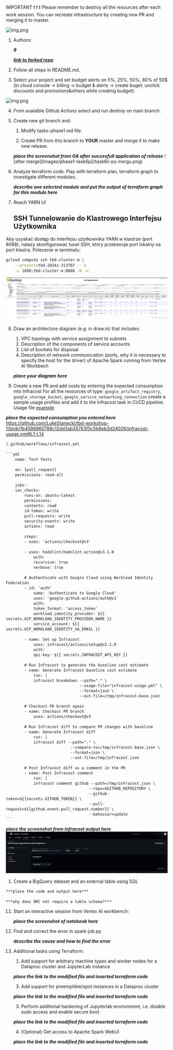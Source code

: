 IMPORTANT ❗ ❗ ❗ Please remember to destroy all the resources after each work session. You can recreate infrastructure by creating new PR and merging it to master.
  
![img.png](doc/figures/destroy.png)

1. Authors:

   ***9***

   ***[link to forked repo](https://github.com/LukeStanecki/tbd-workshop-1)***
   
2. Follow all steps in README.md.

3. Select your project and set budget alerts on 5%, 25%, 50%, 80% of 50$ (in cloud console -> billing -> budget & alerts -> create buget; unclick discounts and promotions&others while creating budget).

  ![img.png](doc/figures/discounts.png)

4. From avaialble Github Actions select and run destroy on main branch.
   
5. Create new git branch and:
    1. Modify tasks-phase1.md file.
    
    2. Create PR from this branch to **YOUR** master and merge it to make new release. 

    
    ***place the screenshot from GA after succesfull application of release***
    ![after merge](images/phase1-task6p2/task6ii-po mergu.png)

6. Analyze terraform code. Play with terraform plan, terraform graph to investigate different modules.

    ***describe one selected module and put the output of terraform graph for this module here***
   
7. Reach YARN UI
   
   ## SSH Tunnelowanie do Klastrowego Interfejsu Użytkownika

Aby uzyskać dostęp do interfejsu użytkownika YARN w klastrze (port 8088), nalezy skonfigurować tunel SSH, który przekieruje port lokalny na port klastra. Polecenie w terminalu:

```bash
gcloud compute ssh tbd-cluster-m \
    --project=tbd-2024z-313787 -- \
    -L 1080:tbd-cluster-m:8088 -N -n
```

![yarnui.png](images/yarnui/yarnui.png)
   
8.  Draw an architecture diagram (e.g. in draw.io) that includes:
    1. VPC topology with service assignment to subnets
    2. Description of the components of service accounts
    3. List of buckets for disposal
    4. Description of network communication (ports, why it is necessary to specify the host for the driver) of Apache Spark running from Vertex AI Workbech
  
    ***place your diagram here***

9.  Create a new PR and add costs by entering the expected consumption into Infracost
For all the resources of type: `google_artifact_registry`, `google_storage_bucket`, `google_service_networking_connection`
create a sample usage profiles and add it to the Infracost task in CI/CD pipeline. Usage file [example](https://github.com/infracost/infracost/blob/master/infracost-usage-example.yml) 

   ***place the expected consumption you entered here***
    https://github.com/LukeStanecki/tbd-workshop-1/blob/1b4586860788c12dd3ab35783f5c5b8eb3d24026/infracost-usage.yml#L1-L14 


    /.github/workflows/infracost.yml

    ```yml
        name: Tech Tests

        on: [pull_request]
        permissions: read-all

        jobs:
        iac_checks:
            runs-on: ubuntu-latest
            permissions:
            contents: read
            id-token: write
            pull-requests: write
            security-events: write
            actions: read

            steps:
            - uses: 'actions/checkout@v3'

            - uses: hadolint/hadolint-action@v3.1.0
                with:
                recursive: true
                verbose: true

            # Authenticate with Google Cloud using Workload Identity Federation
            - id: 'auth'
                name: 'Authenticate to Google Cloud'
                uses: 'google-github-actions/auth@v1'
                with:
                token_format: 'access_token'
                workload_identity_provider: ${{ secrets.GCP_WORKLOAD_IDENTITY_PROVIDER_NAME }}
                service_account: ${{ secrets.GCP_WORKLOAD_IDENTITY_SA_EMAIL }}

            - name: Set up Infracost
                uses: infracost/actions/setup@v2.1.0
                with:
                api-key: ${{ secrets.INFRACOST_API_KEY }}

            # Run Infracost to generate the baseline cost estimate
            - name: Generate Infracost baseline cost estimate
                run: |
                infracost breakdown --path="." \
                                    --usage-file="infracost-usage.yml" \
                                    --format=json \
                                    --out-file=/tmp/infracost-base.json

            # Checkout PR branch again
            - name: Checkout PR branch
                uses: actions/checkout@v3

            # Run Infracost diff to compare PR changes with baseline
            - name: Generate Infracost diff
                run: |
                infracost diff --path="." \
                                --compare-to=/tmp/infracost-base.json \
                                --format=json \
                                --out-file=/tmp/infracost.json

            # Post Infracost diff as a comment in the PR
            - name: Post Infracost comment
                run: |
                infracost comment github --path=/tmp/infracost.json \
                                        --repo=$GITHUB_REPOSITORY \
                                        --github-token=${{secrets.GITHUB_TOKEN}} \
                                        --pull-request=${{github.event.pull_request.number}} \
                                        --behavior=update
    ```
    
   ***place the screenshot from infracost output here***
   ![infracost commit](images/infracost/infracost-iac-checks.png)

1.   Create a BigQuery dataset and an external table using SQL
    
    ***place the code and output here***
   
    ***why does ORC not require a table schema?***

  
11. Start an interactive session from Vertex AI workbench:

    ***place the screenshot of notebook here***
   
12. Find and correct the error in spark-job.py

    ***describe the cause and how to find the error***

13. Additional tasks using Terraform:

    1. Add support for arbitrary machine types and worker nodes for a Dataproc cluster and JupyterLab instance

    ***place the link to the modified file and inserted terraform code***
    
    3. Add support for preemptible/spot instances in a Dataproc cluster

    ***place the link to the modified file and inserted terraform code***
    
    3. Perform additional hardening of Jupyterlab environment, i.e. disable sudo access and enable secure boot
    
    ***place the link to the modified file and inserted terraform code***

    4. (Optional) Get access to Apache Spark WebUI

    ***place the link to the modified file and inserted terraform code***
